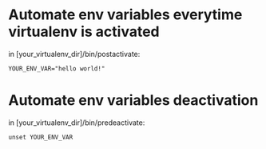# Automate env variables everytime virtualenv is activated

in [your_virtualenv_dir]/bin/postactivate:

``` shell
YOUR_ENV_VAR="hello world!"
```

# Automate env variables deactivation

in [your_virtualenv_dir]/bin/predeactivate:

``` shell
unset YOUR_ENV_VAR
```

